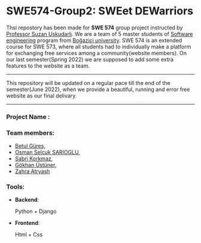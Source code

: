 # SWE574-Group2: SWEet DEWarriors

Thsi repostory has been made for **SWE 574** group project instructed by [Professor Suzan Uskudarlı](https://www.cmpe.boun.edu.tr/tr/people/suzan.uskudarli). We are a team of 5 master students of [Software engineering](https://www.cmpe.boun.edu.tr/tr/graduate/swe) program from [Boğaziçi university](http://www.boun.edu.tr). SWE 574 is an extended course for SWE 573, where all students had to individually make a platform for exchanging free services among a community(website members). On our last semester(Spring 2022) we are supposed to add some extra features to the website as a team.

***

This repository will be updated on a regular pace till the end of the semester(June 2022), when we provide a beautiful, running and error free website as our final delivary. 

***

### Project Name : 

### Team members: 
- [Betul Güreş](https://github.com/betty-gures/SWE-573),
- [Osman Selcuk SARIOGLU](https://github.com/ossarioglu/SWE573-repo), 
- [Sabri Korkmaz](https://github.com/SabriKorkmaz/project-x),
- [Gökhan Üstüner](https://github.com/gokhanustuner/swe-573-fall-2021),
- [Zahra Atrvash](https://github.com/sahar-avsh/ZahraAtrvash-SWE573)

### Tools:
- **Backend**:

  Python + Django
- **Frontend**: 

  Html + Css

